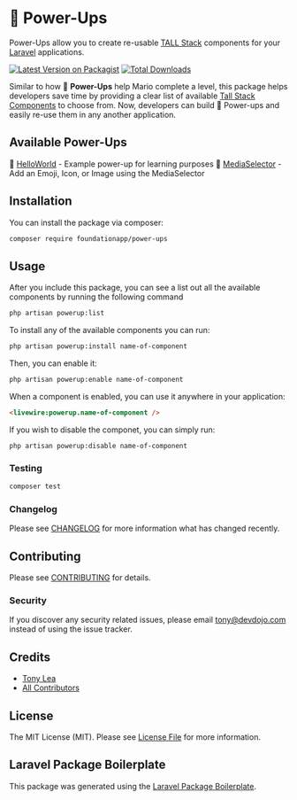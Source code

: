 # 🌟 Power-Ups

Power-Ups allow you to create re-usable [TALL Stack](https://tallstack.dev) components for your [Laravel](https://laravel.com) applications.

[![Latest Version on Packagist](https://img.shields.io/packagist/v/foundationapp/power-ups.svg?style=flat-square)](https://packagist.org/packages/foundationapp/power-ups)
[![Total Downloads](https://img.shields.io/packagist/dt/foundationapp/power-ups.svg?style=flat-square)](https://packagist.org/packages/foundationapp/power-ups)

Similar to how 🍄 **Power-Ups** help Mario complete a level, this package helps developers save time by providing a clear list of available [Tall Stack Components](https://laravel-livewire.com/docs/2.x/rendering-components) to choose from. Now, developers can build 🍄 Power-ups and easily re-use them in any another application.

## Available Power-Ups

👋 [HelloWorld](https://github.com/foundationapp/HelloWorld)  - Example power-up for learning purposes
📸 [MediaSelector](https://github.com/foundationapp/MediaSelector) - Add an Emoji, Icon, or Image using the MediaSelector

## Installation

You can install the package via composer:

```bash
composer require foundationapp/power-ups
```

## Usage

After you include this package, you can see a list out all the available components by running the following command

```bash
php artisan powerup:list
```

To install any of the available components you can run:

```bash
php artisan powerup:install name-of-component
```

Then, you can enable it:

```bash
php artisan powerup:enable name-of-component
``` 

When a component is enabled, you can use it anywhere in your application:

```html
<livewire:powerup.name-of-component />
```

If you wish to disable the componet, you can simply run:

```
php artisan powerup:disable name-of-component
```

### Testing

```bash
composer test
```

### Changelog

Please see [CHANGELOG](CHANGELOG.md) for more information what has changed recently.

## Contributing

Please see [CONTRIBUTING](CONTRIBUTING.md) for details.

### Security

If you discover any security related issues, please email tony@devdojo.com instead of using the issue tracker.

## Credits

-   [Tony Lea](https://github.com/foundationapp)
-   [All Contributors](../../contributors)

## License

The MIT License (MIT). Please see [License File](LICENSE.md) for more information.

## Laravel Package Boilerplate

This package was generated using the [Laravel Package Boilerplate](https://laravelpackageboilerplate.com).
